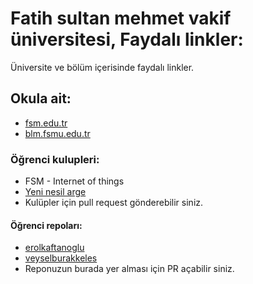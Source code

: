 # Fatih sultan mehmet vakif üniversitesi, Faydalı linkler:
Üniversite ve bölüm içerisinde faydalı linkler.

##	Okula ait:
*	[fsm.edu.tr](http://fsm.edu.tr)
* 	[blm.fsmu.edu.tr](http://blm.fsmu.edu.tr)

###	Öğrenci kulupleri:
*	FSM - Internet of things
* 	[Yeni nesil arge](http://yeninesilarge.com)
* 	Kulüpler için pull request gönderebilir siniz.

#### Öğrenci repoları:
*	[erolkaftanoglu](http://github.com/erolkaftanoglu)
* [veyselburakkeles](https://github.com/burakeless)
* 	Reponuzun burada yer alması için PR açabilir siniz.
